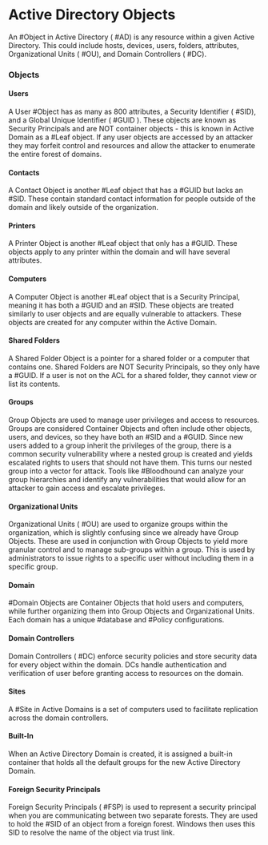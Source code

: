 # Active Directory Objects

An #Object in Active Directory ( #AD) is any resource within a given Active Directory. This could include hosts, devices, users, folders, attributes, Organizational Units ( #OU), and Domain Controllers ( #DC).

### Objects

#### Users

A User #Object has as many as 800 attributes, a Security Identifier ( #SID), and a Global Unique Identifier ( #GUID ). These objects are known as Security Principals and are NOT container objects - this is known in Active Domain as a #Leaf object. If any user objects are accessed by an attacker they may forfeit control and resources and allow the attacker to enumerate the entire forest of domains. 

#### Contacts

A Contact Object is another #Leaf object that has a #GUID but lacks an #SID. These contain standard contact information for people outside of the domain and likely outside of the organization. 

#### Printers

A Printer Object is another #Leaf object that only has a #GUID. These objects apply to any printer within the domain and will have several attributes.

#### Computers

A Computer Object is another #Leaf object that is a Security Principal, meaning it has both a #GUID and an #SID. These objects are treated similarly to user objects and are equally vulnerable to attackers. These objects are created for any computer within the Active Domain. 

#### Shared Folders 

A Shared Folder Object is a pointer for a shared folder or a computer that contains one. Shared Folders are NOT Security Principals, so they only have a #GUID. If a user is not on the ACL for a shared folder, they cannot view or list its contents.

#### Groups

Group Objects are used to manage user privileges and access to resources. Groups are considered Container Objects and often include other objects, users, and devices, so they have both an #SID and a #GUID. Since new users added to a group inherit the privileges of the group, there is a common security vulnerability where a nested group is created and yields escalated rights to users that should not have them. This turns our nested group into a vector for attack. Tools like #Bloodhound can analyze your group hierarchies and identify any vulnerabilities that would allow for an attacker to gain access and escalate privileges. 

#### Organizational Units

Organizational Units ( #OU) are used to organize groups within the organization, which is slightly confusing since we already have Group Objects. These are used in conjunction with Group Objects to yield more granular control and to manage sub-groups within a group. This is used by administrators to issue rights to a specific user without including them in a specific group.

#### Domain

#Domain Objects are Container Objects that hold users and computers, while further organizing them into Group Objects and Organizational Units. Each domain has a unique #database and #Policy configurations. 

#### Domain Controllers

Domain Controllers ( #DC) enforce security policies and store security data for every object within the domain. DCs handle authentication and verification of user before granting access to resources on the domain.

#### Sites 

A #Site in Active Domains is a set of computers used to facilitate replication across the domain controllers.

#### Built-In

When an Active Directory Domain is created, it is assigned a built-in container that holds all the default groups for the new Active Directory Domain.

#### Foreign Security Principals

Foreign Security Principals ( #FSP) is used to represent a security principal when you are communicating between two separate forests. They are used to hold the #SID of an object from a foreign forest. Windows then uses this SID to resolve the name of the object via trust link. 